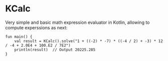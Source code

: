 # KCalc
Very simple and basic math expression evaluator in Kotlin, allowing to compute experssions as next:

```
fun main() {
    val result = KCalc().solve("1 + ((-2) * -7) * ((-4 / 2) + -3) * 12 / -4 + 2.0E4 + 100.E2 / 7E2")
    println(result)  // Output 20225.285
}
```
